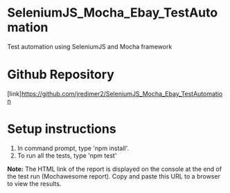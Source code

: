 # SeleniumJS_Mocha_Ebay_TestAutomation
Test automation using SeleniumJS and Mocha framework

# Github Repository
[link]https://github.com/jredimer2/SeleniumJS_Mocha_Ebay_TestAutomation

# Setup instructions

1. In command prompt, type 'npm install'.
2. To run all the tests, type 'npm test'

**Note:** The HTML link of the report is displayed on the console at the end of the test run (Mochawesome report). Copy and paste this URL to a browser to view the results.

    
